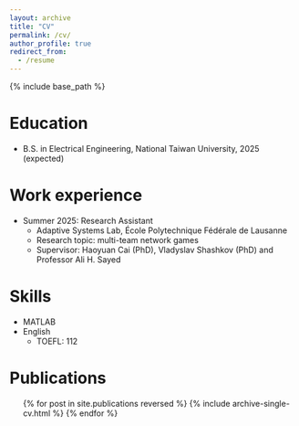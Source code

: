 ```yaml
---
layout: archive
title: "CV"
permalink: /cv/
author_profile: true
redirect_from:
  - /resume
---
```


{% include base_path %}

Education
======
* B.S. in Electrical Engineering, National Taiwan University, 2025 (expected)

Work experience
======
* Summer 2025: Research Assistant
  * Adaptive Systems Lab, École Polytechnique Fédérale de Lausanne
  * Research topic: multi-team network games
  * Supervisor: Haoyuan Cai (PhD), Vladyslav Shashkov (PhD) and Professor Ali H. Sayed
  
Skills
======
* MATLAB
* English
  * TOEFL: 112

Publications
======
  <ul>{% for post in site.publications reversed %}
    {% include archive-single-cv.html %}
  {% endfor %}</ul>
  
<!-- Talks
======
  <ul>{% for post in site.talks reversed %}
    {% include archive-single-talk-cv.html  %}
  {% endfor %}</ul>
  
Teaching
======
  <ul>{% for post in site.teaching reversed %}
    {% include archive-single-cv.html %}
  {% endfor %}</ul>
  
Service and leadership
======
* Currently signed in to 43 different slack teams -->
